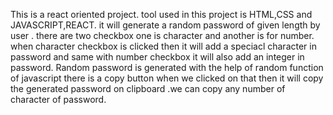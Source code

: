 This is a react oriented project. tool used in this project is HTML,CSS and JAVASCRIPT,REACT.
it will generate a random password of given length by user . there are two checkbox one is character and another is for number. when character checkbox is clicked then it will add a speciacl character  in password
and same with number checkbox it will also add an integer in password.
Random password is generated with the help of random function of javascript 
there is a copy button  when we clicked on that then it will copy the generated password on clipboard .we can copy any number of character of password.
